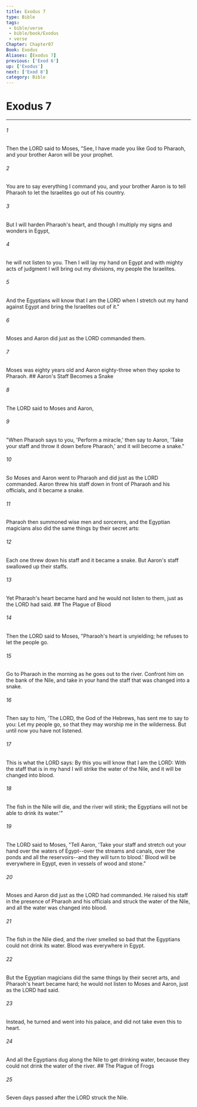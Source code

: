 ```yaml
---
title: Exodus 7
type: Bible
tags:
 - bible/verse
 - bible/book/Exodus
 - verse
Chapter: Chapter07
Book: Exodus
Aliases: [Exodus 7]
previous: ['Exod 6']
up: ['Exodus']
next: ['Exod 8']
category: Bible
---
```

# Exodus 7

***


###### 1 
Then the LORD said to Moses, "See, I have made you like God to Pharaoh, and your brother Aaron will be your prophet. 

###### 2 
You are to say everything I command you, and your brother Aaron is to tell Pharaoh to let the Israelites go out of his country. 

###### 3 
But I will harden Pharaoh's heart, and though I multiply my signs and wonders in Egypt, 

###### 4 
he will not listen to you. Then I will lay my hand on Egypt and with mighty acts of judgment I will bring out my divisions, my people the Israelites. 

###### 5 
And the Egyptians will know that I am the LORD when I stretch out my hand against Egypt and bring the Israelites out of it." 

###### 6 
Moses and Aaron did just as the LORD commanded them. 

###### 7 
Moses was eighty years old and Aaron eighty-three when they spoke to Pharaoh. ## Aaron's Staff Becomes a Snake 

###### 8 
The LORD said to Moses and Aaron, 

###### 9 
"When Pharaoh says to you, 'Perform a miracle,' then say to Aaron, 'Take your staff and throw it down before Pharaoh,' and it will become a snake." 

###### 10 
So Moses and Aaron went to Pharaoh and did just as the LORD commanded. Aaron threw his staff down in front of Pharaoh and his officials, and it became a snake. 

###### 11 
Pharaoh then summoned wise men and sorcerers, and the Egyptian magicians also did the same things by their secret arts: 

###### 12 
Each one threw down his staff and it became a snake. But Aaron's staff swallowed up their staffs. 

###### 13 
Yet Pharaoh's heart became hard and he would not listen to them, just as the LORD had said. ## The Plague of Blood 

###### 14 
Then the LORD said to Moses, "Pharaoh's heart is unyielding; he refuses to let the people go. 

###### 15 
Go to Pharaoh in the morning as he goes out to the river. Confront him on the bank of the Nile, and take in your hand the staff that was changed into a snake. 

###### 16 
Then say to him, 'The LORD, the God of the Hebrews, has sent me to say to you: Let my people go, so that they may worship me in the wilderness. But until now you have not listened. 

###### 17 
This is what the LORD says: By this you will know that I am the LORD: With the staff that is in my hand I will strike the water of the Nile, and it will be changed into blood. 

###### 18 
The fish in the Nile will die, and the river will stink; the Egyptians will not be able to drink its water.'" 

###### 19 
The LORD said to Moses, "Tell Aaron, 'Take your staff and stretch out your hand over the waters of Egypt--over the streams and canals, over the ponds and all the reservoirs--and they will turn to blood.' Blood will be everywhere in Egypt, even in vessels of wood and stone." 

###### 20 
Moses and Aaron did just as the LORD had commanded. He raised his staff in the presence of Pharaoh and his officials and struck the water of the Nile, and all the water was changed into blood. 

###### 21 
The fish in the Nile died, and the river smelled so bad that the Egyptians could not drink its water. Blood was everywhere in Egypt. 

###### 22 
But the Egyptian magicians did the same things by their secret arts, and Pharaoh's heart became hard; he would not listen to Moses and Aaron, just as the LORD had said. 

###### 23 
Instead, he turned and went into his palace, and did not take even this to heart. 

###### 24 
And all the Egyptians dug along the Nile to get drinking water, because they could not drink the water of the river. ## The Plague of Frogs 

###### 25 
Seven days passed after the LORD struck the Nile. 
